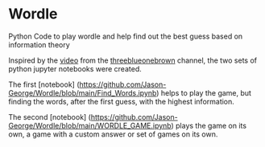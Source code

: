 # Wordle
Python Code to play wordle and help find out the best guess based on information theory

Inspired by the [video](https://www.youtube.com/watch?v=v68zYyaEmEA&t=149s) from the [threeblueonebrown](https://www.youtube.com/channel/UCYO_jab_esuFRV4b17AJtAw) channel,
the two sets of python jupyter notebooks were created.

The first [notebook] (https://github.com/Jason-George/Wordle/blob/main/Find_Words.ipynb) helps to play the game, but finding the words, after the first guess, with the highest information.

The second [notebook] (https://github.com/Jason-George/Wordle/blob/main/WORDLE_GAME.ipynb) plays the game on its own, a game with a custom answer or set of games on its own.
